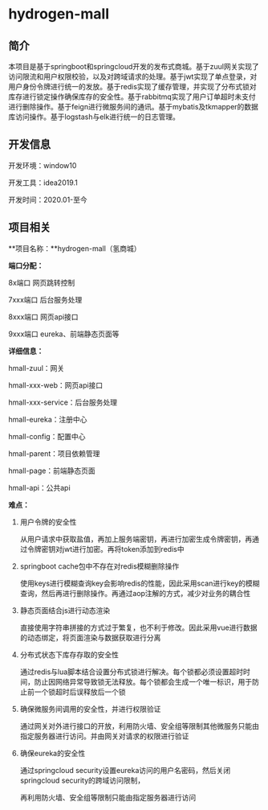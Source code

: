 # hydrogen-mall

## 简介

本项目是基于springboot和springcloud开发的发布式商城。基于zuul网关实现了访问限流和用户权限校验，以及对跨域请求的处理。基于jwt实现了单点登录，对用户身份令牌进行统一的发放。基于redis实现了缓存管理，并实现了分布式锁对库存进行锁定操作确保库存的安全性。基于rabbitmq实现了用户订单超时未支付进行删除操作。基于feign进行微服务间的通讯。基于mybatis及tkmapper的数据库访问操作。基于logstash与elk进行统一的日志管理。

## 开发信息

开发环境：window10

开发工具：idea2019.1

开发时间：2020.01-至今

## 项目相关

**项目名称：**hydrogen-mall（氢商城）

**端口分配：**

8x端口 网页跳转控制

7xxx端口 后台服务处理

8xxx端口 网页api接口

9xxx端口 eureka、前端静态页面等

**详细信息：**

hmall-zuul：网关

hmall-xxx-web：网页api接口

hmall-xxx-service：后台服务处理

hmall-eureka：注册中心

hmall-config：配置中心

hmall-parent：项目依赖管理

hmall-page：前端静态页面

hmall-api：公共api

**难点：**

1. 用户令牌的安全性

   从用户请求中获取盐值，再加上服务端密钥，再进行加密生成令牌密钥，再通过令牌密钥对jwt进行加密。再将token添加到redis中

2. springboot cache包中不存在对redis模糊删除操作

   使用keys进行模糊查询key会影响redis的性能，因此采用scan进行key的模糊查询，然后再进行删除操作。再通过aop注解的方式，减少对业务的耦合性

3. 静态页面结合js进行动态渲染

   直接使用字符串拼接的方式过于繁复，也不利于修改。因此采用vue进行数据的动态绑定，将页面渲染与数据获取进行分离

4. 分布式状态下库存存取的安全性

   通过redis与lua脚本结合设置分布式锁进行解决。每个锁都必须设置超时时间，防止因网络异常导致锁无法释放。每个锁都会生成一个唯一标识，用于防止前一个锁超时后误释放后一个锁

5. 确保微服务间调用的安全性，并进行权限验证

   通过网关对外进行接口的开放，利用防火墙、安全组等限制其他微服务只能由指定服务器进行访问。并由网关对请求的权限进行验证

6. 确保eureka的安全性

   通过springcloud security设置eureka访问的用户名密码，然后关闭springcloud security的跨域访问限制，

   再利用防火墙、安全组等限制只能由指定服务器进行访问